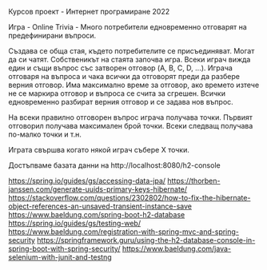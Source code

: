 Курсов проект - Интернет програмиране 2022

Игра - Online Trivia - Много потребители едновременно отговарят на предефинирани въпроси.

Създава се обща стая, където потребителите се присъединяват. Могат да си чатят.
Собственикът на стаята започва игра. Всеки играч вижда един и същи въпрос със затворен отговор (A, B, C, D, ...).
Играча отговаря на въпроса и чака всички да отговорят преди да разбере верния отговор.
Има максимално време за отговор, ако времето изтече не се маркира отговор и въпроса се счита за сгрешен.
Всички едновременно разбират верния отговор и се задава нов въпрос.

На всеки правилно отговорен въпрос играча получава точки. Първият отговорил получава максимален брой точки. Всеки следващ получава по-малко точки и т.н.

Играта свършва когато някой играч събере Х точки.

Достъпваме базата данни на http://localhost:8080/h2-console

https://spring.io/guides/gs/accessing-data-jpa/
https://thorben-janssen.com/generate-uuids-primary-keys-hibernate/
https://stackoverflow.com/questions/2302802/how-to-fix-the-hibernate-object-references-an-unsaved-transient-instance-save
https://www.baeldung.com/spring-boot-h2-database
https://spring.io/guides/gs/testing-web/
https://www.baeldung.com/registration-with-spring-mvc-and-spring-security
https://springframework.guru/using-the-h2-database-console-in-spring-boot-with-spring-security/
https://www.baeldung.com/java-selenium-with-junit-and-testng

